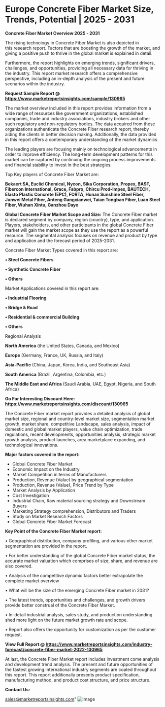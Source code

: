 # Europe Concrete Fiber Market Size, Trends, Potential | 2025 - 2031

<Strong> Concrete Fiber Market Overview 2025 - 2031</strong>

The rising technology in Concrete Fiber Market is also depicted in this research report. Factors that are boosting the growth of the market, and giving a positive push to thrive in the global market is explained in detail.

Furthermore, the report highlights on emerging trends, significant drivers, challenges, and opportunities, providing all necessary data for thriving in the industry. This report market research offers a comprehensive perspective, including an in-depth analysis of the present and future scenarios within the industry.

<strong>Request Sample Report @ <a href=https://www.marketreportsinsights.com/sample/130965>https://www.marketreportsinsights.com/sample/130965</a></strong>

The market overview included in this report provides information from a wide range of resources like government organizations, established companies, trade and industry associations, industry brokers and other such regulatory and non-regulatory bodies. The data acquired from these organizations authenticate the Concrete Fiber research report, thereby aiding the clients in better decision making. Additionally, the data provided in this report offers a contemporary understanding of the market dynamics.

The leading players are focusing mainly on technological advancements in order to improve efficiency. The long-term development patterns for this market can be captured by continuing the ongoing process improvements and financial stability to invest in the best strategies.

Top Key players of Concrete Fiber Market are:

<strong>Bekaert SA, Euclid Chemical, Nycon, Sika Corporation, Propex, BASF, Fibercon International, Grace, Fabpro, Chircu Prod-Impex, BAUTECH, Elasto Plastic Concrete (EPC), FORTA, Hunan Sunshine Steel Fiber, Junwei Metal Fiber, Anteng Gangxianwei, Taian Tongban Fiber, Luan Steel Fiber, Wuhan Xintu, Ganzhou Daye</strong>

<strong><b>Global Concrete Fiber Market Scope and Size:</b></strong>
The Concrete Fiber market is declared segment by company, region (country), type, and application. Players, stakeholders, and other participants in the global Concrete Fiber market will gain the market scope as they use the report as a powerful resource. The segmental analysis focuses on revenue and product by type and application and the forecast period of 2025-2031.

Concrete Fiber Market Types covered in this report are:

<strong>• Steel Concrete Fibers

• Synthetic Concrete Fiber

• Others</strong>

Market Applications covered in this report are:

<strong>• Industrial Flooring

• Bridge & Road

• Residential & commercial Building

• Others</strong> 

Regional Analysis

<strong>North America</strong> (the United States, Canada, and Mexico)

<strong>Europe</strong> (Germany, France, UK, Russia, and Italy)

<strong>Asia-Pacific</strong> (China, Japan, Korea, India, and Southeast Asia)

<strong>South America</strong> (Brazil, Argentina, Colombia, etc.)

<strong>The Middle East and Africa</strong> (Saudi Arabia, UAE, Egypt, Nigeria, and South Africa)

<strong>Go For Interesting Discount Here: <a href=https://www.marketreportsinsights.com/discount/130965>https://www.marketreportsinsights.com/discount/130965</a></strong>

The Concrete Fiber market report provides a detailed analysis of global market size, regional and country-level market size, segmentation market growth, market share, competitive Landscape, sales analysis, impact of domestic and global market players, value chain optimization, trade regulations, recent developments, opportunities analysis, strategic market growth analysis, product launches, area marketplace expanding, and technological innovations.

<strong><b>Major factors covered in the report:</b></strong>
<ul>
  <li>Global Concrete Fiber Market </li>
  <li>Economic Impact on the Industry</li>
  <li>Market Competition in terms of Manufacturers</li>
  <li>Production, Revenue (Value) by geographical segmentation</li>
  <li>Production, Revenue (Value), Price Trend by Type</li>
  <li>Market Analysis by Application</li>
  <li>Cost Investigation</li>
  <li>Industrial Chain, Raw material sourcing strategy and Downstream Buyers</li>
  <li>Marketing Strategy comprehension, Distributors and Traders</li>
  <li>Study on Market Research Factors</li>
  <li>Global Concrete Fiber Market Forecast</li>
</ul>

<strong><b>Key Point of the Concrete Fiber Market report:</b></strong>

• Geographical distribution, company profiling, and various other market segmentation are provided in the report.

• For better understanding of the global Concrete Fiber market status, the accurate market valuation which comprises of size, share, and revenue are also covered.

• Analysis of the competitive dynamic factors better extrapolate the complete market overview

• What will be the size of the emerging Concrete Fiber market in 2031?

• The latest trends, opportunities and challenges, and growth drivers provide better construal of the Concrete Fiber Market.

• In-detail industrial analysis, sales study, and production understanding shed more light on the future market growth rate and scope.

• Report also offers the opportunity for customization as per the customer request.

<strong><b>View Full Report @ <a href=https://www.marketreportsinsights.com/industry-forecast/concrete-fiber-market-2022-130965>https://www.marketreportsinsights.com/industry-forecast/concrete-fiber-market-2022-130965</a></b></strong>


At last, the Concrete Fiber Market report includes investment come analysis and development trend analysis. The present and future opportunities of the fastest growing international industry segments are coated throughout this report. This report additionally presents product specification, manufacturing method, and product cost structure, and price structure.

<strong>Contact Us:</strong>

sales@marketreportsinsights.com"
![image](https://github.com/user-attachments/assets/edebec3a-a9b9-45c8-85f8-0d4656ac5650)
